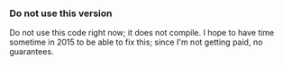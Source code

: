 ### Do not use this version

Do not use this code right now; it does not compile. I hope to have time
sometime in 2015 to be able to fix this; since I'm not getting paid,
no guarantees.
